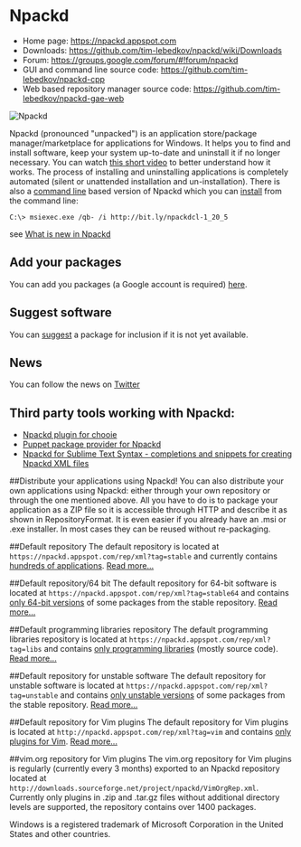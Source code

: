 ﻿# Npackd

* Home page: https://npackd.appspot.com
* Downloads: https://github.com/tim-lebedkov/npackd/wiki/Downloads
* Forum: https://groups.google.com/forum/#!forum/npackd
* GUI and command line source code: https://github.com/tim-lebedkov/npackd-cpp
* Web based repository manager source code: https://github.com/tim-lebedkov/npackd-gae-web

![Npackd](http://npackd.appspot.com/Npackd.png)

Npackd (pronounced "unpacked") is an application store/package manager/marketplace for applications for Windows. It helps you to find and install software, keep your system up-to-date and uninstall it if no longer necessary. You can watch [this short video](https://www.youtube.com/watch?v=ZLJ8sv6siKQ) to better understand how it works. The process of installing and uninstalling applications is completely automated (silent or unattended installation and un-installation). There is also a [command line](https://github.com/tim-lebedkov/npackd/wiki/CommandLine) based version of Npackd which you can [install](https://github.com/tim-lebedkov/npackd/wiki/CommandLineInstallation) from the command line: 

```Batchfile
C:\> msiexec.exe /qb- /i http://bit.ly/npackdcl-1_20_5
```

see [What is new in Npackd](https://github.com/tim-lebedkov/npackd/wiki/ChangeLog)

## Add your packages
You can add you packages (a Google account is required) [here](https://npackd.appspot.com/package/new).

## Suggest software
You can [suggest](https://github.com/tim-lebedkov/npackd/issues/new) a package for inclusion if it is not yet available.

## News
You can follow the news on [Twitter](http://twitter.com/Npackd)

## Third party tools working with Npackd:
  * [Npackd plugin for chooie](https://github.com/TomPeters/chooie.Npackd)
  * [Puppet package provider for Npackd](http://forge.puppetlabs.com/badgerious/npackd)
  * [Npackd for Sublime Text Syntax - completions and snippets for creating Npackd XML files](https://sublime.wbond.net/packages/Npackd)

##Distribute your applications using Npackd!
You can also distribute your own applications using Npackd: either through your own repository or through the one mentioned above. All you have to do is to package your application as a ZIP file so it is accessible through HTTP and describe it as shown in RepositoryFormat. It is even easier if you already have an .msi or .exe installer. In most cases they can be reused without re-packaging.

##Default repository
The default repository is located at `https://npackd.appspot.com/rep/xml?tag=stable` and currently contains [hundreds of applications](https://npackd.appspot.com/rep/xml?tag=stable). [Read more...](https://github.com/tim-lebedkov/npackd/wiki/DefaultRepository)

##Default repository/64 bit
The default repository for 64-bit software is located at `https://npackd.appspot.com/rep/xml?tag=stable64` and contains [only 64-bit versions](https://npackd.appspot.com/rep/xml?tag=stable64) of some packages from the stable repository. [Read more...](https://github.com/tim-lebedkov/npackd/wiki/DefaultRepository64Bit)

##Default programming libraries repository
The default programming libraries repository is located at `https://npackd.appspot.com/rep/xml?tag=libs` and contains [only programming libraries](https://npackd.appspot.com/rep/xml?tag=libs) (mostly source code). [Read more...](https://github.com/tim-lebedkov/npackd/wiki/LibrariesRepository)

##Default repository for unstable software
The default repository for unstable software is located at `https://npackd.appspot.com/rep/xml?tag=unstable` and contains [only unstable versions](https://npackd.appspot.com/rep/xml?tag=unstable) of some packages from the stable repository. [Read more...](https://github.com/tim-lebedkov/npackd/wiki/DefaultRepositoryUnstableSofware)

##Default repository for Vim plugins
The default repository for Vim plugins is located at `http://npackd.appspot.com/rep/xml?tag=vim` and contains [only plugins for Vim](http://npackd.appspot.com/rep/xml?tag=vim). [Read more...](https://github.com/tim-lebedkov/npackd/wiki/DefaultRepositoryVimPlugins)

##vim.org repository for Vim plugins
The vim.org repository for Vim plugins is regularly (currently every 3 months) exported to an Npackd repository located at `http://downloads.sourceforge.net/project/npackd/VimOrgRep.xml`. Currently only plugins in .zip and .tar.gz files without additional directory levels are supported, the repository contains over 1400 packages.

Windows is a registered trademark of Microsoft Corporation in the United States and other countries.

